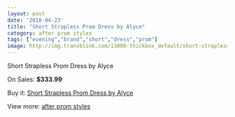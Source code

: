 ```yaml
---
layout: post
date: '2018-04-23'
title: "Short Strapless Prom Dress by Alyce"
category: after prom styles
tags: ["evening","brand","short","dress","prom"]
image: http://img.transblink.com/13800-thickbox_default/short-strapless-prom-dress-by-alyce.jpg
---
```

Short Strapless Prom Dress by Alyce

On Sales: **$333.99**
<a href="https://www.transblink.com/en/after-prom-styles/4420-short-strapless-prom-dress-by-alyce.html"><amp-img layout="responsive" width="600" height="600" src="//img.transblink.com/13800-thickbox_default/short-strapless-prom-dress-by-alyce.jpg" alt="Short Strapless Prom Dress by Alyce 0" /></a>
<a href="https://www.transblink.com/en/after-prom-styles/4420-short-strapless-prom-dress-by-alyce.html"><amp-img layout="responsive" width="600" height="600" src="//img.transblink.com/13802-thickbox_default/short-strapless-prom-dress-by-alyce.jpg" alt="Short Strapless Prom Dress by Alyce 1" /></a>
<a href="https://www.transblink.com/en/after-prom-styles/4420-short-strapless-prom-dress-by-alyce.html"><amp-img layout="responsive" width="600" height="600" src="//img.transblink.com/13801-thickbox_default/short-strapless-prom-dress-by-alyce.jpg" alt="Short Strapless Prom Dress by Alyce 2" /></a>

Buy it: [Short Strapless Prom Dress by Alyce](https://www.transblink.com/en/after-prom-styles/4420-short-strapless-prom-dress-by-alyce.html "Short Strapless Prom Dress by Alyce")

View more: [after prom styles](https://www.transblink.com/en/55-after-prom-styles "after prom styles")